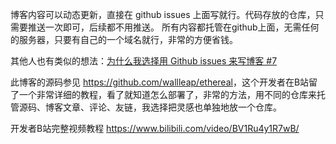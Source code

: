 
博客内容可以动态更新，直接在 github issues 上面写就行。代码存放的仓库，只需要推送一次即可，后续都不用推送。
所有内容都托管在github上面，无需任何的服务器，只要有自己的一个域名就行，非常的方便省钱。 

其他人也有类似的想法：[为什么我选择用 Github issues 来写博客 #7
](https://github.com/jrainlau/blog-articles/issues/7)

此博客的源码参见 <https://github.com/wallleap/ethereal>，这个开发者在B站留了一个非常详细的教程，看了就知道怎么部署了，非常的方法，用不同的仓库来托管源码、博客文章、评论、友链，我选择把灵感也单独地放一个仓库。 

开发者B站完整视频教程 <https://www.bilibili.com/video/BV1Ru4y1R7wB/>